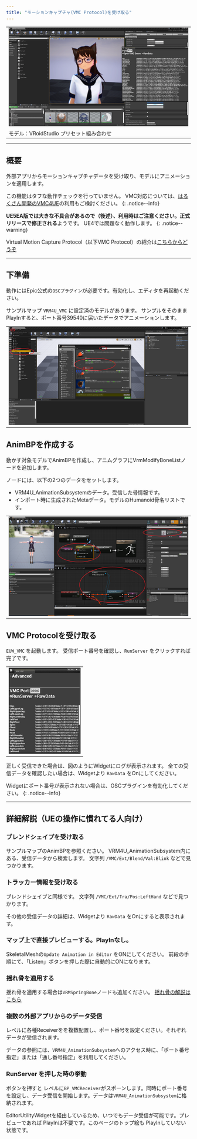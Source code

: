 ```yaml
---
title: "モーションキャプチャ(VMC Protocol)を受け取る"
---
```


||
|-|
|[![](./assets/images/small/08a_top.png)](../assets/images/08a_top.png)|
|モデル：VRoidStudio プリセット組み合わせ|

----

## 概要

外部アプリからモーションキャプチャデータを受け取り、モデルにアニメーションを適用します。

この機能はタフな動作チェックを行っていません。
VMC対応については、[はるくさん開発のVMC4UE](https://github.com/HAL9HARUKU/VMC4UE)の利用もご検討ください。
{: .notice--info}

**UE5EA版では大きな不具合があるので（後述）、利用時はご注意ください。正式リリースで修正される**ようです。
UE4では問題なく動作します。
{: .notice--warning}

Virtual Motion Capture Protocol（以下VMC Protocol）の紹介は[こちらからどうぞ](https://protocol.vmc.info/)


----

## 下準備

動作にはEpic公式の`OSCプラグイン`が必要です。有効化し、エディタを再起動ください。

サンプルマップ `VRM4U_VMC` に設定済のモデルがあります。
サンプルをそのままPlayInすると、ポート番号39540に届いたデータでアニメーションします。

||
|-|
|[![](./assets/images/small/08a_plugin.png)](../assets/images/small/08a_plugin.png)|

## AnimBPを作成する

動かす対象モデルでAnimBPを作成し、アニムグラフにVrmModifyBoneListノードを追加します。

ノードには、以下の2つのデータをセットします。
 - VRM4U_AnimationSubsystemのデータ。受信した骨情報です。
 - インポート時に生成されたMetaデータ。モデルのHumanoid骨名リストです。

||
|-|
|[![](./assets/images/small/08a_node.png)](../assets/images/small/08a_node.png)|


## VMC Protocolを受け取る

`EUW_VMC` を起動します。
受信ポート番号を確認し、`RunServer` をクリックすれば完了です。

||
|-|
|[![](./assets/images/small/08a_panel.png)](../assets/images/small/08a_panel.png)|

正しく受信できた場合は、図のようにWidgetにログが表示されます。
全ての受信データを確認したい場合は、Widgetより `RawData` をOnにしてください。

Widgetにポート番号が表示されない場合は、OSCプラグインを有効化してください。
{: .notice--info}

----

## 詳細解説（UEの操作に慣れてる人向け）

### ブレンドシェイプを受け取る

サンプルマップのAnimBPを参照ください。
VRM4U_AnimationSubsystem内にある、受信データから検索します。
文字列 `/VMC/Ext/Blend/Val:Blink` などで見つかります。

### トラッカー情報を受け取る

ブレンドシェイプと同様です。
文字列 `/VMC/Ext/Tra/Pos:LeftHand` などで見つかります。

その他の受信データの詳細は、Widgetより `RawData` をOnにすると表示されます。

### マップ上で直接プレビューする。PlayInなし。

SkeletalMeshの`Update Animation in Editor` をONにしてください。
前段の手順にて、「Listen」ボタンを押した際に自動的にONになります。

### 揺れ骨を適用する

揺れ骨を適用する場合は`VRMSpringBone`ノードも追加ください。
[揺れ骨の解説はこちら](../01_animation/)

### 複数の外部アプリからのデータ受信

レベルに各種Receiverをを複数配置し、ポート番号を設定ください。それぞれデータが受信されます。

データの参照には、`VRM4U_AnimationSubsystem`へのアクセス時に、「ポート番号指定」または「通し番号指定」を利用してください。

### RunServer を押した時の挙動

ボタンを押すと レベルに`BP_VMCReceiver`がスポーンします。同時にポート番号を設定し、データ受信を開始します。データは`VRM4U_AnimationSubsystem`に格納されます。

EditorUtilityWidgetを経由しているため、いつでもデータ受信が可能です。プレビューであれば PlayInは不要です。このページのトップ絵も PlayInしていない状態です。
